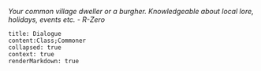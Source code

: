 *Your common village dweller or a burgher. Knowledgeable about local lore, holidays, events etc. - R-Zero*

```query
title: Dialogue
content:Class;Commoner
collapsed: true
context: true
renderMarkdown: true
```